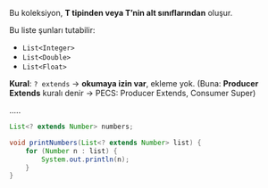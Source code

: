 Bu koleksiyon, **T tipinden veya T’nin alt sınıflarından** oluşur.

Bu liste şunları tutabilir:
- `List<Integer>`
- `List<Double>`
- `List<Float>`

**Kural**: `? extends` → **okumaya izin var**, ekleme yok.
(Buna: **Producer Extends** kuralı denir → PECS: Producer Extends, Consumer Super)

.....

```java
List<? extends Number> numbers;

void printNumbers(List<? extends Number> list) {
    for (Number n : list) {
        System.out.println(n);
    }
}
```
